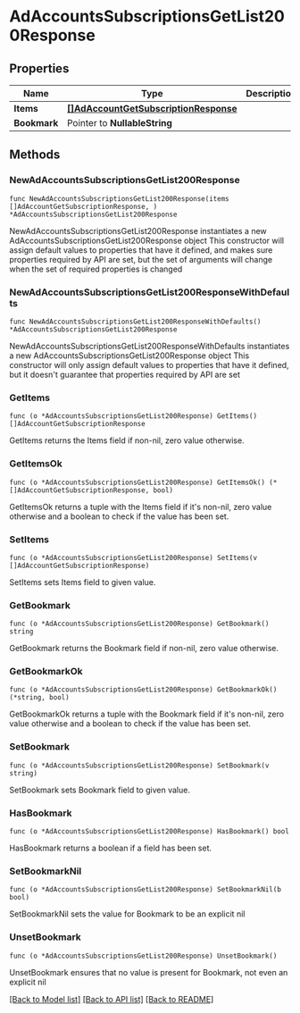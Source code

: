 # AdAccountsSubscriptionsGetList200Response

## Properties

Name | Type | Description | Notes
------------ | ------------- | ------------- | -------------
**Items** | [**[]AdAccountGetSubscriptionResponse**](AdAccountGetSubscriptionResponse.md) |  | 
**Bookmark** | Pointer to **NullableString** |  | [optional] 

## Methods

### NewAdAccountsSubscriptionsGetList200Response

`func NewAdAccountsSubscriptionsGetList200Response(items []AdAccountGetSubscriptionResponse, ) *AdAccountsSubscriptionsGetList200Response`

NewAdAccountsSubscriptionsGetList200Response instantiates a new AdAccountsSubscriptionsGetList200Response object
This constructor will assign default values to properties that have it defined,
and makes sure properties required by API are set, but the set of arguments
will change when the set of required properties is changed

### NewAdAccountsSubscriptionsGetList200ResponseWithDefaults

`func NewAdAccountsSubscriptionsGetList200ResponseWithDefaults() *AdAccountsSubscriptionsGetList200Response`

NewAdAccountsSubscriptionsGetList200ResponseWithDefaults instantiates a new AdAccountsSubscriptionsGetList200Response object
This constructor will only assign default values to properties that have it defined,
but it doesn't guarantee that properties required by API are set

### GetItems

`func (o *AdAccountsSubscriptionsGetList200Response) GetItems() []AdAccountGetSubscriptionResponse`

GetItems returns the Items field if non-nil, zero value otherwise.

### GetItemsOk

`func (o *AdAccountsSubscriptionsGetList200Response) GetItemsOk() (*[]AdAccountGetSubscriptionResponse, bool)`

GetItemsOk returns a tuple with the Items field if it's non-nil, zero value otherwise
and a boolean to check if the value has been set.

### SetItems

`func (o *AdAccountsSubscriptionsGetList200Response) SetItems(v []AdAccountGetSubscriptionResponse)`

SetItems sets Items field to given value.


### GetBookmark

`func (o *AdAccountsSubscriptionsGetList200Response) GetBookmark() string`

GetBookmark returns the Bookmark field if non-nil, zero value otherwise.

### GetBookmarkOk

`func (o *AdAccountsSubscriptionsGetList200Response) GetBookmarkOk() (*string, bool)`

GetBookmarkOk returns a tuple with the Bookmark field if it's non-nil, zero value otherwise
and a boolean to check if the value has been set.

### SetBookmark

`func (o *AdAccountsSubscriptionsGetList200Response) SetBookmark(v string)`

SetBookmark sets Bookmark field to given value.

### HasBookmark

`func (o *AdAccountsSubscriptionsGetList200Response) HasBookmark() bool`

HasBookmark returns a boolean if a field has been set.

### SetBookmarkNil

`func (o *AdAccountsSubscriptionsGetList200Response) SetBookmarkNil(b bool)`

 SetBookmarkNil sets the value for Bookmark to be an explicit nil

### UnsetBookmark
`func (o *AdAccountsSubscriptionsGetList200Response) UnsetBookmark()`

UnsetBookmark ensures that no value is present for Bookmark, not even an explicit nil

[[Back to Model list]](../README.md#documentation-for-models) [[Back to API list]](../README.md#documentation-for-api-endpoints) [[Back to README]](../README.md)


